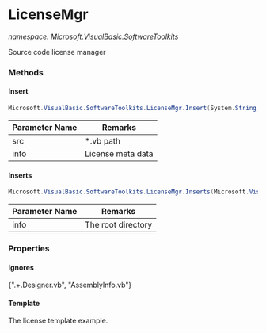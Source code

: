 ﻿# LicenseMgr
_namespace: [Microsoft.VisualBasic.SoftwareToolkits](./index.md)_

Source code license manager



### Methods

#### Insert
```csharp
Microsoft.VisualBasic.SoftwareToolkits.LicenseMgr.Insert(System.String,Microsoft.VisualBasic.SoftwareToolkits.LicenseInfo)
```


|Parameter Name|Remarks|
|--------------|-------|
|src|*.vb path|
|info|License meta data|


#### Inserts
```csharp
Microsoft.VisualBasic.SoftwareToolkits.LicenseMgr.Inserts(Microsoft.VisualBasic.SoftwareToolkits.LicenseInfo)
```


|Parameter Name|Remarks|
|--------------|-------|
|info|The root directory|



### Properties

#### Ignores
{".+\.Designer\.vb", "AssemblyInfo\.vb"}
#### Template
The license template example.
